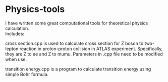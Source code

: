 # Physics-tools
I have written some great computational tools for theoretical physics calculation.<br>
Includes:<br>

cross section.cpp is used to calculate cross section for Z boson to two-lepton reaction in proton-proton collision in ATLAS experiment. Specifically, they are Z to ee and Z to mumu. Parameters in .cpp file need to be modified when use.

transition energy.cpp is a program to calculate transition energy using simple Bohr formula.
